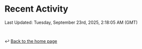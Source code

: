 # Recent Activity

<!--RECENT_ACTIVITY:start-->
<!--RECENT_ACTIVITY:end-->

<!--RECENT_ACTIVITY:last_update-->
Last Updated: Tuesday, September 23rd, 2025, 2:18:05 AM (GMT)
<!--RECENT_ACTIVITY:last_update_end-->

<br>

↩️ [Back to the home page](/README.md)
